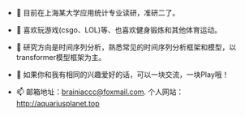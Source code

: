 - 👋 目前在上海某大学应用统计专业读研，准研二了。

- 👀 喜欢玩游戏(csgo、LOL)等、也喜欢健身锻炼和其他体育运动。

- 🌱 研究方向是时间序列分析，熟悉常见的时间序列分析框架和模型，以transformer模型框架为主。

- 💞️ 如果你和我有相同的兴趣爱好的话，可以一块交流，一块Play哦！

- 📫 邮箱地址：brainiaccc@foxmail.com.  个人网站：http://aquariusplanet.top


<!---
jason51108/jason51108 is a ✨ special ✨ repository because its `README.md` (this file) appears on your GitHub profile.
You can click the Preview link to take a look at your changes.
--->
